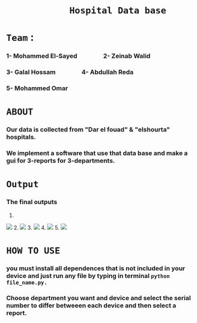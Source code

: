 # &emsp;&emsp;&emsp;&emsp;&emsp;&emsp;**`Hospital Data base`**
# **`Team`** :
### 1- Mohammed El-Sayed &emsp;&emsp;&emsp;&emsp;2- Zeinab Walid
### 3- Galal Hossam  &emsp;&emsp;&emsp;&emsp;4- Abdullah Reda
### 5- Mohammed Omar 

# **`ABOUT`**

### Our data is collected from "Dar el fouad" & "elshourta" hospitals. 
### We implement a software that use that data base and make a gui for 3-reports for 3-departments. 

# **`Output`**
### The final outputs
1.
![](Program_out.png)
2.
![](Program_out.png)
3.
![](Program_out.png)
4.
![](Program_out.png)
5.
![](Program_out.png)



# **`HOW TO USE`**
### you must install all dependences that is not included in your device and just run any file by typing in terminal `python file_name.py.`
### Choose department you want and device and select the serial number to differ betweeen each device and then select a report.




